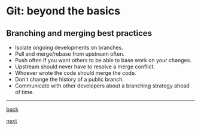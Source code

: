 # Git: beyond the basics

## Branching and merging best practices

- Isolate ongoing developments on branches.
- Pull and merge/rebase from upstream often.
- Push often if you want others to be able to base work on your changes.
- Upstream should never have to resolve a merge conflict.
- Whoever wrote the code should merge the code.
- Don't change the history of a public branch.
- Communicate with other developers about a branching strategy ahead of time.

---

[back](09.md)

[next](11.md)
